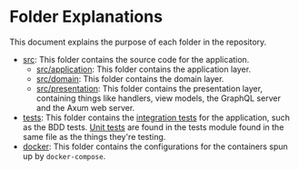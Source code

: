 # Folder Explanations

This document explains the purpose of each folder in the repository.

- [src](https://github.com/liamwh/veloxide/tree/main/crates/veloxide-server/src):  This folder contains the source code for the application.
  - [src/application](https://github.com/liamwh/veloxide/tree/main/crates/veloxide-server/src/application): This folder contains the application layer.
  - [src/domain](https://github.com/liamwh/veloxide/tree/main/crates/veloxide-server/src/domain): This folder contains the domain layer.
  - [src/presentation](https://github.com/liamwh/veloxide/tree/main/crates/veloxide-server/src/presentation): This folder contains the presentation layer, containing things like handlers, view models, the GraphQL server and the Axum web server.
- [tests](https://github.com/liamwh/veloxide/tree/main/crates/veloxide-server/tests): This folder contains the [integration tests](https://doc.rust-lang.org/rust-by-example/testing/integration_testing.html) for the application, such as the BDD tests. [Unit tests](https://doc.rust-lang.org/rust-by-example/testing/unit_testing.html) are found in the tests module found in the same file as the things they're testing.
- [docker](https://github.com/liamwh/veloxide/tree/main/docker): This folder contains the configurations for the containers spun up by `docker-compose`.
